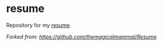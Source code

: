 # resume
Repository for my [resume](resume.pdf).

*Forked from: https://github.com/themagicalmammal/Resume*